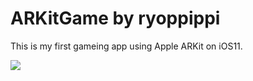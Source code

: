 # ARKitGame by ryoppippi

This is my first gameing app using Apple ARKit on iOS11.
  
[![](http://img.youtube.com/vi/gbb_hiHZMYg&feature=share/0.jpg)](https://www.youtube.com/watch?v=gbb_hiHZMYg&feature=share)
